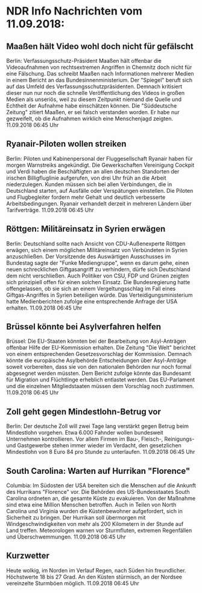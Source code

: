 # NDR Info Nachrichten vom 11.09.2018:


## Maaßen hält Video wohl doch nicht für gefälscht
Berlin: Verfassungsschutz-Präsident Maaßen hält offenbar die Videoaufnahmen von rechtsextremen Angriffen in Chemnitz doch nicht für eine Fälschung. Das schreibt Maaßen nach Informationen mehrerer Medien in einem Bericht an das Bundesinnenministerium. Der "Spiegel" beruft sich auf das Umfeld des Verfassungsschutzpräsidenten. Demnach kritisiert dieser nun nur noch die schnelle Veröffentlichung des Videos in großen Medien als unseriös, weil zu diesem Zeitpunkt niemand die Quelle und Echtheit der Aufnahme habe einschätzen können. Die "Süddeutsche Zeitung" zitiert Maaßen, er sei falsch verstanden worden. Er habe nur gezweifelt, ob die Aufnahmen wirklich eine Menschenjagd zeigten. 11.09.2018 06:45 Uhr 

## Ryanair-Piloten wollen streiken
Berlin: Piloten und Kabinenpersonal der Fluggesellschaft Ryanair haben für morgen Warnstreiks angekündigt. Die Gewerkschaften Vereinigung Cockpit und Verdi haben die Beschäftigten an allen deutschen Standorten der irischen Billigfluglinie aufgerufen, von drei Uhr früh an die Arbeit niederzulegen. Kunden müssen sich bei allen Verbindungen, die in Deutschland starten, auf Ausfälle oder Verspätungen einstellen. Die Piloten und Flugbegleiter fordern mehr Gehalt und deutlich verbesserte Arbeitsbedingungen. Ryanair verhandelt derzeit in mehreren Ländern über Tarifverträge. 11.09.2018 06:45 Uhr 

## Röttgen: Militäreinsatz in Syrien erwägen
Berlin: Deutschland sollte nach Ansicht von CDU-Außenexperte Röttgen erwägen, sich einem möglichen Militäreinsatz von Verbündeten in Syrien anzuschließen. Der Vorsitzende des Auswärtigen Ausschusses im Bundestag sagte der "Funke Mediengruppe", wenn es darum gehe, einen neuen schrecklichen Giftgasangriff zu verhindern, dürfe sich Deutschland dem nicht verschließen. Auch Politiker von CSU, FDP und Grünen zeigten sich prinzipiell offen für einen solchen Einsatz. Die Bundesregierung hatte offengelassen, ob sie sich an einem Vergeltungsschlag im Fall eines Giftgas-Angriffes in Syrien beteiligen würde. Das Verteidigungsministerium hatte Medienberichten zufolge eine entsprechende Anfrage der USA erhalten. 11.09.2018 06:45 Uhr 

## Brüssel könnte bei Asylverfahren helfen
Brüssel: Die EU-Staaten könnten bei der Bearbeitung von Asyl-Anträgen offenbar Hilfe der EU-Kommission erhalten. Die Zeitung "Die Welt" berichtet von einem entsprechenden Gesetzesvorschlag der Kommission. Demnach könnte die europäische Asylbehörde Entscheidungen über Asyl-Anträge soweit vorbereiten, dass sie von den nationalen Behörden nur noch formal abgesegnet werden müssten. Dem Bericht zufolge könnte das Bundesamt für Migration und Flüchtlinge erheblich entlastet werden. Das EU-Parlament und die einzelnen Mitgliedstaaten müssen dem Vorschlag noch zustimmen. 11.09.2018 06:45 Uhr 

## Zoll geht gegen Mindestlohn-Betrug vor
Berlin: Der deutsche Zoll will zwei Tage lang verstärkt gegen Betrug beim Mindestlohn vorgehen. Etwa 6.000 Fahnder wollen bundesweit Unternehmen kontrollieren. Vor allem Firmen im Bau-, Fleisch-, Reinigungs- und Gastgewerbe stehen immer wieder im Verdacht, den gesetzlichen Mindestlohn von 8 Euro 84 pro Stunde zu unterlaufen. 11.09.2018 06:45 Uhr 

## South Carolina: Warten auf Hurrikan "Florence"
Columbia: Im Südosten der USA bereiten sich die Menschen auf die Ankunft des Hurrikans "Florence" vor. Die Behörden des US-Bundesstaates South Carolina ordneten an, die gesamte Küste zu evakuieren. Von der Maßnahme sind etwa eine Million Menschen betroffen. Auch in Teilen von North Carolina und Virginia wurden die Küstenbewohner aufgefordert, sich in Sicherheit zu bringen. Der Hurrikan soll übermorgen mit Windgeschwindigkeiten von mehr als 200 Kilometern in der Stunde auf Land treffen. Meteorologen warnen vor Sturmfluten, extremen Regenfällen und Überschwemmungen. 11.09.2018 06:45 Uhr 

## Kurzwetter
Heute wolkig, im Norden im Verlauf Regen, nach Süden hin freundlicher. Höchstwerte 18 bis 27 Grad. An den Küsten stürmisch, an der Nordsee vereinzelte Sturmböen möglich. 11.09.2018 06:45 Uhr 
